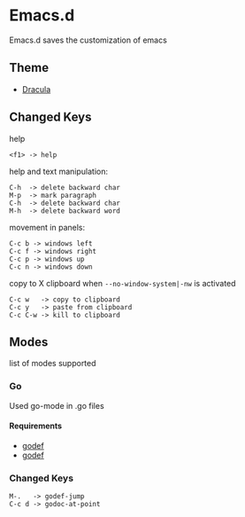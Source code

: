 # Emacs.d

Emacs.d saves the customization of emacs

## Theme

- [Dracula](https://draculatheme.com/emacs/)

## Changed Keys

help
```
<f1> -> help
```

help and text manipulation:
```
C-h  -> delete backward char
M-p  -> mark paragraph
C-h  -> delete backward char
M-h  -> delete backward word
```

movement in panels:
```
C-c b -> windows left
C-c f -> windows right
C-c p -> windows up
C-c n -> windows down
```

copy to X clipboard when `--no-window-system|-nw` is activated
```
C-c w   -> copy to clipboard
C-c y   -> paste from clipboard
C-c C-w -> kill to clipboard
```

## Modes

list of modes supported

### Go

Used go-mode in .go files

#### Requirements

- [godef](github.com/rogpeppe/godef)
- [godef](golang.org/x/tools/cmd/goimports)

### Changed Keys
```
M-.   -> godef-jump
C-c d -> godoc-at-point
```
